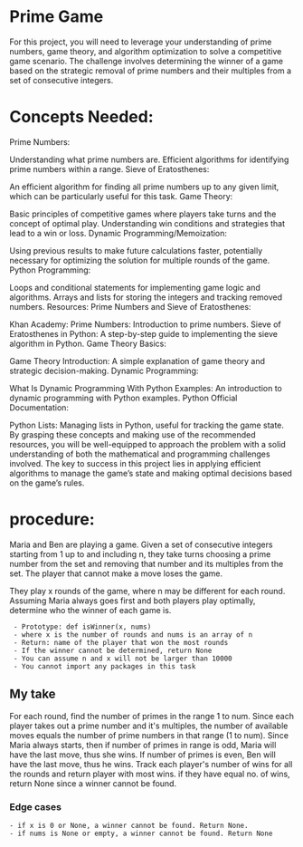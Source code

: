# Prime Game



For this project, you will need to leverage your understanding of prime numbers, game theory, and algorithm optimization to solve a competitive game scenario. The challenge involves determining the winner of a game based on the strategic removal of prime numbers and their multiples from a set of consecutive integers.

# Concepts Needed:
Prime Numbers:

Understanding what prime numbers are.
Efficient algorithms for identifying prime numbers within a range.
Sieve of Eratosthenes:

An efficient algorithm for finding all prime numbers up to any given limit, which can be particularly useful for this task.
Game Theory:

Basic principles of competitive games where players take turns and the concept of optimal play.
Understanding win conditions and strategies that lead to a win or loss.
Dynamic Programming/Memoization:

Using previous results to make future calculations faster, potentially necessary for optimizing the solution for multiple rounds of the game.
Python Programming:

Loops and conditional statements for implementing game logic and algorithms.
Arrays and lists for storing the integers and tracking removed numbers.
Resources:
Prime Numbers and Sieve of Eratosthenes:

Khan Academy: Prime Numbers: Introduction to prime numbers.
Sieve of Eratosthenes in Python: A step-by-step guide to implementing the sieve algorithm in Python.
Game Theory Basics:

Game Theory Introduction: A simple explanation of game theory and strategic decision-making.
Dynamic Programming:

What Is Dynamic Programming With Python Examples: An introduction to dynamic programming with Python examples.
Python Official Documentation:

Python Lists: Managing lists in Python, useful for tracking the game state.
By grasping these concepts and making use of the recommended resources, you will be well-equipped to approach the problem with a solid understanding of both the mathematical and programming challenges involved. The key to success in this project lies in applying efficient algorithms to manage the game’s state and making optimal decisions based on the game’s rules.

# procedure:
Maria and Ben are playing a game. Given a set of consecutive integers starting from 1 up to and including n, they take turns choosing a prime number from the set and removing that number and its multiples from the set. The player that cannot make a move loses the game.

They play x rounds of the game, where n may be different for each round. Assuming Maria always goes first and both players play optimally, determine who the winner of each game is.

     - Prototype: def isWinner(x, nums)
     - where x is the number of rounds and nums is an array of n
     - Return: name of the player that won the most rounds
     - If the winner cannot be determined, return None
     - You can assume n and x will not be larger than 10000
     - You cannot import any packages in this task

## My take

For each round, find the number of primes in the range 1 to num.
Since each player takes out a prime number and it's multiples, the number of available moves equals the number of prime numbers in that range (1 to num).
Since Maria always starts, then if number of primes in range is odd, Maria will have the last move, thus she wins. If number of primes is even, Ben will have the last move, thus he wins.
Track each player's number of wins for all the rounds and return player with most wins. if they have equal no. of wins, return None since a winner cannot be found.

### Edge cases

    - if x is 0 or None, a winner cannot be found. Return None.
    - if nums is None or empty, a winner cannot be found. Return None
